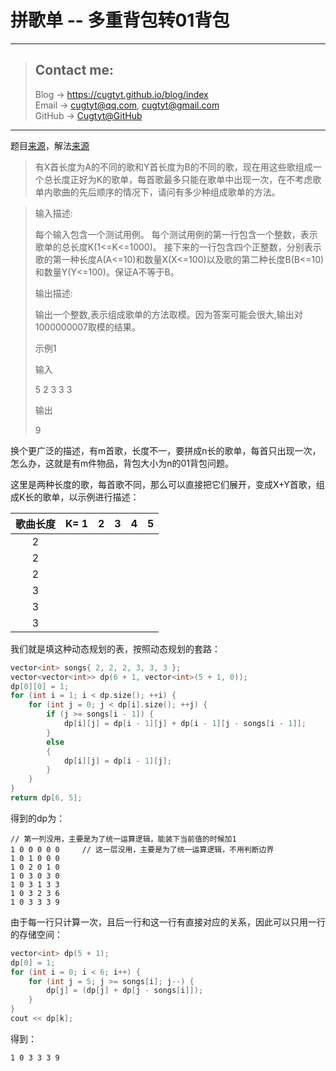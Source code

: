 # 拼歌单 -- 多重背包转01背包

---
> ## Contact me:
> Blog -> <https://cugtyt.github.io/blog/index>  
> Email -> <cugtyt@qq.com>, <cugtyt@gmail.com>  
> GitHub -> [Cugtyt@GitHub](https://github.com/Cugtyt)

---

题目[来源](https://www.nowcoder.com/questionTerminal/f3ab6fe72af34b71a2fd1d83304cbbb3?answerType=1&f=discussion)，解法[来源](https://www.nowcoder.com/test/question/done?tid=29092608&qid=161634#summary)

> 有X首长度为A的不同的歌和Y首长度为B的不同的歌，现在用这些歌组成一个总长度正好为K的歌单，每首歌最多只能在歌单中出现一次，在不考虑歌单内歌曲的先后顺序的情况下，请问有多少种组成歌单的方法。

> 输入描述:
>
> 每个输入包含一个测试用例。
每个测试用例的第一行包含一个整数，表示歌单的总长度K(1<=K<=1000)。
接下来的一行包含四个正整数，分别表示歌的第一种长度A(A<=10)和数量X(X<=100)以及歌的第二种长度B(B<=10)和数量Y(Y<=100)。保证A不等于B。
>
> 输出描述:
>
> 输出一个整数,表示组成歌单的方法取模。因为答案可能会很大,输出对1000000007取模的结果。
>
> 示例1
>
> 输入
>
> 5
> 2 3 3 3
> 
> 输出
> 
> 9

换个更广泛的描述，有m首歌，长度不一，要拼成n长的歌单，每首只出现一次，怎么办，这就是有m件物品，背包大小为n的01背包问题。

这里是两种长度的歌，每首歌不同，那么可以直接把它们展开，变成X+Y首歌，组成K长的歌单，以示例进行描述：

|歌曲长度| K= 1| 2 | 3 | 4 | 5 |
|:-:|:-:|:-:|:-:|:-:|:-:|
|2|
|2|
|2|
|3|
|3|
|3|

我们就是填这种动态规划的表，按照动态规划的套路：

``` c++
vector<int> songs{ 2, 2, 2, 3, 3, 3 };
vector<vector<int>> dp(6 + 1, vector<int>(5 + 1, 0));
dp[0][0] = 1;
for (int i = 1; i < dp.size(); ++i) {
	for (int j = 0; j < dp[i].size(); ++j) {
		if (j >= songs[i - 1]) {
			dp[i][j] = dp[i - 1][j] + dp[i - 1][j - songs[i - 1]];
		}
		else
		{
			dp[i][j] = dp[i - 1][j];
		}
	}
}
return dp[6, 5];
```

得到的dp为：

```
// 第一列没用，主要是为了统一运算逻辑，能装下当前值的时候加1
1 0 0 0 0 0		// 这一层没用，主要是为了统一运算逻辑，不用判断边界
1 0 1 0 0 0
1 0 2 0 1 0
1 0 3 0 3 0
1 0 3 1 3 3
1 0 3 2 3 6
1 0 3 3 3 9
```

由于每一行只计算一次，且后一行和这一行有直接对应的关系，因此可以只用一行的存储空间：

``` c++
vector<int> dp(5 + 1);
dp[0] = 1;
for (int i = 0; i < 6; i++) {
	for (int j = 5; j >= songs[i]; j--) {
		dp[j] = (dp[j] + dp[j - songs[i]]);
	}
}
cout << dp[k];
```

得到：

```
1 0 3 3 3 9
```